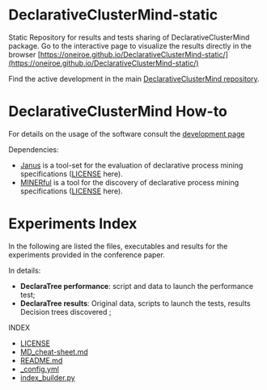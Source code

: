 # DeclarativeClusterMind-static
Static Repository for results and tests sharing of DeclarativeClusterMind package.
Go to the interactive page to visualize the results directly in the browser [https://oneiroe.github.io/DeclarativeClusterMind-static/](https://oneiroe.github.io/DeclarativeClusterMind-static/)

Find the active development in the main [DeclarativeClusterMind repository](https://github.com/Oneiroe/DeclarativeClusterMind).

DeclarativeClusterMind How-to
=========================
For details on the usage of the software consult the [development page](https://github.com/Oneiroe/DeclarativeClusterMind)

Dependencies:
- [Janus](https://github.com/Oneiroe/Janus) is a tool-set for the evaluation of declarative process mining specifications ([LICENSE](https://github.com/Oneiroe/Janus/blob/master/LICENSE) here).
- [MINERful](https://github.com/Oneiroe/MINERful) is a tool for the discovery of declarative process mining specifications ([LICENSE](https://github.com/Oneiroe/MINERful/blob/master/LICENSE) here).


Experiments Index
=========================
In the following are listed the files, executables and results for the experiments provided in the conference paper.

In details:
* **DeclaraTree performance**: script and data to launch the performance test;
* **DeclaraTree results**: Original data, scripts to launch the tests, results Decision trees discovered ;

INDEX
<!-- filetree -->

 - [LICENSE](./LICENSE)
 - [MD_cheat-sheet.md](./MD_cheat-sheet.md)
 - [README.md](./README.md)
 - [_config.yml](./_config.yml)
 - [index_builder.py](./index_builder.py)

<!-- filetreestop -->
